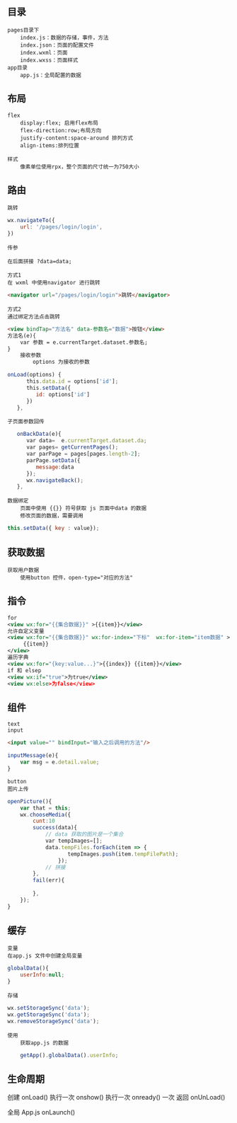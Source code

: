 
## 目录
	pages目录下
		index.js：数据的存储，事件，方法
		index.json：页面的配置文件
		index.wxml：页面
		index.wxss：页面样式
	app目录
		app.js：全局配置的数据

## 布局
	flex
		display:flex; 启用flex布局
		flex-direction:row;布局方向
		justify-content:space-around 排列方式
		align-items:排列位置

	样式
		像素单位使用rpx，整个页面的尺寸统一为750大小


## 路由
	跳转
```js
wx.navigateTo({
	url: '/pages/login/login',
})
```
	传参
```
在后面拼接 ?data=data;

方式1
在 wxml 中使用navigator 进行跳转
```
``` html
<navigator url="/pages/login/login">跳转</navigator>
```
```
方式2
通过绑定方法点击跳转
```
``` html
<view bindTap="方法名" data-参数名="数据">按钮</view>
方法名(e){
	var 参数 = e.currentTarget.dataset.参数名;
}
	接收参数
		options 为接收的参数
```
``` js
onLoad(options) {
      this.data.id = options['id'];
      this.setData({
         id: options['id']
      })
   },
```
	子页面参数回传
```js
   onBackData(e){
      var data=  e.currentTarget.dataset.da;
      var pages= getCurrentPages();
      var parPage = pages[pages.length-2];
      parPage.setData({
         message:data
      });
      wx.navigateBack();
   },
```

	数据绑定
		页面中使用 {{}} 符号获取 js 页面中data 的数据
		修改页面的数据，需要调用
```js
this.setData({ key : value}); 
```

## 获取数据
	获取用户数据
		使用button 控件，open-type="对应的方法"

## 指令

```xml
for
<view wx:for="{{集合数据}}" >{{item}}</view>
允许自定义变量
<view wx:for="{{集合数据}}" wx:for-index="下标"  wx:for-item="item数据" >
	 {{item}}
</view>
遍历字典
<view wx:for="{key:value...}">{{index}} {{item}}</view>
if 和 elsep
<view wx:if="true">为true</view>
<view wx:else>为false</view>
```

## 组件
	text
	input
```html
<input value="" bindInput="输入之后调用的方法"/>
```
``` js
inputMessage(e){
	var msg = e.detail.value;
}
```
	button
	图片上传
```js
openPicture(){
	var that = this;
	wx.chooseMedia({
		cunt:10
		success(data){
			// data 获取的图片是一个集合
			var tempImages=[];
			data.tempFiles.forEach(item => {
				   tempImages.push(item.tempFilePath);
				});
			// 拼接
		},
		fail(err){
		
		},
	});
}
```

## 缓存
	变量
	在app.js 文件中创建全局变量
``` js
globalData(){
	userInfo:null;
}
```

	存储
```js
wx.setStorageSync('data');
wx.getStorageSync('data');
wx.removeStorageSync('data');
```

	使用
		获取app.js 的数据
```js
	getApp().globalData().userInfo;
```

## 生命周期
创建
	onLoad() 执行一次
	onshow() 执行一次
	onready() 一次
返回
	onUnLoad()

全局
	App.js
		onLaunch()


